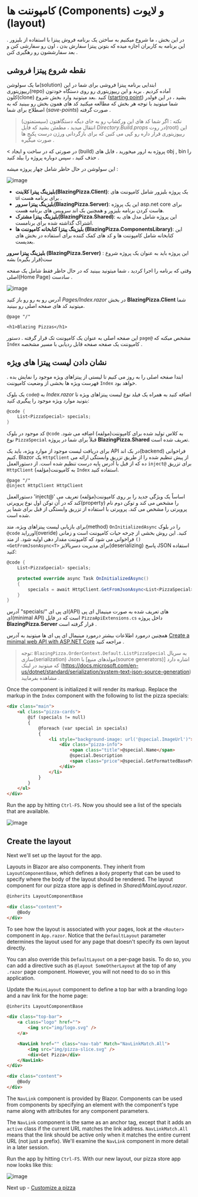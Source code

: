 # کامپوننت ها (Components) و لایوت (layout)  

در این بخش ، ما شروع میکنیم به ساختن یک برنامه فروش پیتزا با استفاده از بلیزور . این برنامه به کاربران اجازه میده که بتونن پیتزا سفارش بدن ، اون رو سفارشی کنن و بعد سفارششون رو رهگیری کنن .
## نقطه شروع پیتزا فروشی  

ما یک سولوشن(solution) ابتدایی برنامه پیتزا فروشی برای شما در این ریپوزیتوری(repo) آماده کردیم . برید و این ریپوزیتوری رو روی دستگاه خودتون کلون(clone) کنید .بعد میتونید وارد بخش شروع ([starting point](https://github.com/dotnet-presentations/blazor-workshop/tree/master/save-points/00-get-started)) بشید ، در این فولدر شما میتونید با توجه هر بخش که مطالعه میکنید کد های همون بخش رو ببینید که به اصطلاح برای شما (*save-points*) صورت گرفته .
> نکته : اگر شما کد های این ورکشاپ رو به جای دیگه دستگاهتون (سیستمتون) انتقال میدید ، مطمئن بشید که  فایل *Directory.Build.props* در روت(root) این ریپوزیتوری قرار داره رو کپی می کنین که برای بازگردانی ورژن درست پکیج ها صورت میگیره .
 
< در صورتی که در ساخت و ایجاد (build) پروژه به ارور میخورید ، فایل های obj , bin را حذف کنید ، سپس دوباره پروژه را بیلد کنید .

این سولوشن در حال حاظر شامل چهار پروژه میشه : 

![image](https://user-images.githubusercontent.com/1874516/77238114-e2072780-6b8a-11ea-8e44-de6d7910183e.png)


- **بلیزینگ پیترا کلاینت(BlazingPizza.Client)**: یک پروژه بلیزور شامل کامپوننت های ui برای برنامه هست . 
- **بلیزینگ پیتزا سرور(BlazingPizza.Server)**: این یک پروژه asp.net core برای هاست کردن برنامه بلیزور و همچنین بک اند سرویس های برنامه هست.
- **بلیزینگ پیتزا مشترک(BlazingPizza.Shared)**: این پروژه شامل مدل های به اشتراک گذاشته شده برای برنامست.
- **بلیزینگ پیتزا کتابخانه کامپوننت ها (BlazingPizza.ComponentsLibrary)**: این کتابخانه شامل کامپوننت ها و کد های کمک کننده برای استفاده در بخش های بعدیست.

 **بلیزینگ پیتزا سرور (BlazingPizza.Server)** : این پروژه باید به عنوان یک پروژه شروع ست(قرار بگیره) بشه


وقتی که برنامه را اجرا کردید ، شما میتونید ببینید که در حال حاظر فقط شامل یک صفحه اصلی(Home Page) سادست .

![image](https://user-images.githubusercontent.com/1874516/77238160-25fa2c80-6b8b-11ea-8145-e163a9f743fe.png)

آدرس رو به رو رو باز کنید *Pages/Index.razor* در بخش **BlazingPizza.Client** شما میتونید کد های صفحه اصلی رو ببینید.

```
@page "/"

<h1>Blazing Pizzas</h1>
```
این صفحه اصلی به عنوان یک کامپوننت تک قرار گرفته . دستور `page@` مشخص میکنه که `Index` کامپوننت یک صفحه صفحه قابل ردیابی با مسیر مشخصه .



## نشان دادن لیست پیتزا های ویژه

ابتدا صفحه اصلی را به روز می کنیم تا لیستی از پیتزاهای ویژه موجود را نمایش بده . فهرست ویژه‌ ها بخشی از وضعیت کامپوننت `Index` خواهد بود.

یک بلوک `code@` به *Index.razor* اضافه کنید به همراه یک فیلد نوع لیست پیتزاهای ویژه تا بتونید موارد ویژه موجود را پیگیری کنید:
```csharp
@code {
    List<PizzaSpecial> specials;
}
```

کد موجود در بلوک `@code` به کلاس تولید شده برای کامپوننت(مولفه) اضافه می شود. نوع `PizzaSpecial` قبلاً برای شما در پروژه **BlazingPizza.Shared** تعریف شده است.

برای دریافت لیست موجود از موارد ویژه، باید یک API در بک اند(backend) فراخوانی کنیم. Blazor یک `HttpClient` از پیش تنظیم شده را از طریق تزریق وابستگی ارائه می ده که از قبل با آدرس پایه درست تنظیم شده است. از دستورالعمل `inject@` برای تزریق `HttpClient` به کامپوننت(مؤلفه) `Index` استفاده کنید.
```
@page "/"
@inject HttpClient HttpClient
```

دستورالعمل 'inject@' اساساً یک ویژگی جدید را بر روی کامپوننت(مؤلفه) تعریف می کند که در آن توکن اول نوع پروپرتی(property) را مشخص می کند و توکن دوم نام پروپرتی را مشخص می کند. پروپرتی با استفاده از تزریق وابستگی از قبل برای شما پر شده است.

برای بازیابی لیست پیتزاهای ویژه، متد(method) `OnInitializedAsync` را در بلوک `@code` اورراید(overide) کنید. این روش بخشی از چرخه حیات کامپوننت است و زمانی فراخوانی می شود که کامپوننت مقدار دهی اولیه شود. از متد `()<GetFromJsonAsync<T>` برای مدیریت دسریالایز(deserializing) پاسخ JSON استفاده کنید:
```csharp
@code {
    List<PizzaSpecial> specials;

    protected override async Task OnInitializedAsync()
    {
        specials = await HttpClient.GetFromJsonAsync<List<PizzaSpecial>>("specials", BlazingPizza.OrderContext.Default.ListPizzaSpecial);
    }
}
```


آدرس "specials/" ای پی ای(API) های تعریف شده به صورت مینیمال ای پی ای(minimal API) است که در فایل `PizzaApiExtensions.cs` داخل پروژه **BlazingPizza.Server** قرار گرفته است .

همچنین درمورد اطلاعات بیشتر درمورد مینیمال ای پی ای ها میتونید به آدرس [Create a minimal web API with ASP.NET Core](https://docs.microsoft.com/en-us/aspnet/core/tutorials/min-web-api?view=aspnetcore-6.0) مراجعه کنید .


> توجه: `BlazingPizza.OrderContext.Default.ListPizzaSpecial` به سریال سازی(serialization) Json با [مولدهای منبع(source generators)] اشاره دارد که میتونید در لینک (https://docs.microsoft.com/en-us/dotnet/standard/serialization/system-text-json-source-generation) مشاهده بفرمایید .
 
Once the component is initialized it will render its markup. Replace the markup in the `Index` component with the following to list the pizza specials:


```html
<div class="main">
    <ul class="pizza-cards">
        @if (specials != null)
        {
            @foreach (var special in specials)
            {
                <li style="background-image: url('@special.ImageUrl')">
                    <div class="pizza-info">
                        <span class="title">@special.Name</span>
                        @special.Description
                        <span class="price">@special.GetFormattedBasePrice()</span>
                    </div>
                </li>
            }
        }
    </ul>
</div>
```

Run the app by hitting `Ctrl-F5`. Now you should see a list of the specials that are available.

![image](https://user-images.githubusercontent.com/1874516/77239386-6c558880-6b97-11ea-9a14-83933146ba68.png)


## Create the layout

Next we'll set up the layout for the app. 

Layouts in Blazor are also components. They inherit from `LayoutComponentBase`, which defines a `Body` property that can be used to specify where the body of the layout should be rendered. The layout component for our pizza store app is defined in *Shared/MainLayout.razor*.

```html
@inherits LayoutComponentBase

<div class="content">
    @Body
</div>
```

To see how the layout is associated with your pages, look at the `<Router>` component in `App.razor`. Notice that the `DefaultLayout` parameter determines the layout used for any page that doesn't specify its own layout directly.

You can also override this `DefaultLayout` on a per-page basis. To do so, you can add a directive such as `@layout SomeOtherLayout` at the top of any `.razor` page component. However, you will not need to do so in this application.

Update the `MainLayout` component to define a top bar with a branding logo and a nav link for the home page:

```html
@inherits LayoutComponentBase

<div class="top-bar">
    <a class="logo" href="">
        <img src="img/logo.svg" />
    </a>

    <NavLink href="" class="nav-tab" Match="NavLinkMatch.All">
        <img src="img/pizza-slice.svg" />
        <div>Get Pizza</div>
    </NavLink>
</div>

<div class="content">
    @Body
</div>
```

The `NavLink` component is provided by Blazor. Components can be used from components by specifying an element with the component's type name along with attributes for any component parameters.

The `NavLink` component is the same as an anchor tag, except that it adds an `active` class if the current URL matches the link address. `NavLinkMatch.All` means that the link should be active only when it matches the entire current URL (not just a prefix). We'll examine the `NavLink` component in more detail in a later session.

Run the app by hitting `Ctrl-F5`. With our new layout, our pizza store app now looks like this:

![image](https://user-images.githubusercontent.com/1874516/77239419-aa52ac80-6b97-11ea-84ae-f880db776f5c.png)


Next up - [Customize a pizza](02-customize-a-pizza.md)
